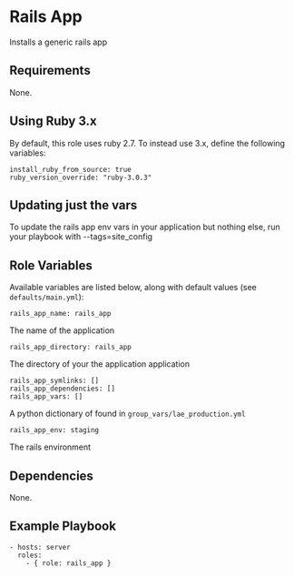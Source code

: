# Rails App

Installs a generic rails app

## Requirements

None.

## Using Ruby 3.x

By default, this role uses ruby 2.7. To instead use 3.x, define the following variables:

```
install_ruby_from_source: true
ruby_version_override: "ruby-3.0.3"
```

## Updating just the vars

To update the rails app env vars in your application but nothing else, run your
playbook with --tags=site_config

## Role Variables

Available variables are listed below, along with default values (see `defaults/main.yml`):

    rails_app_name: rails_app

The name of the application

    rails_app_directory: rails_app

The directory of your the application application

    rails_app_symlinks: []
    rails_app_dependencies: []
    rails_app_vars: []

A python dictionary of found in `group_vars/lae_production.yml`

    rails_app_env: staging

The rails environment

## Dependencies

None.

## Example Playbook

    - hosts: server
      roles:
        - { role: rails_app }
